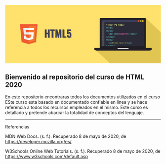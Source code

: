 
![Image](img/htmlportada.png) 



## Bienvenido al repositorio del curso de HTML 2020


En este repositorio encontraras todos los documentos utilizados en el curso  ESte curso esta basado en documentado confiable en linea  y se hace referencia a todos los recursos  empleados en el mismo. Este curso es detallado y pretende abarcar  la totalidad de conceptos del lenguaje. 

---

Referencias 



MDN Web Docs. (s. f.). Recuperado 8 de mayo de 2020, de https://developer.mozilla.org/es/

W3Schools Online Web Tutorials. (s. f.). Recuperado 8 de mayo de 2020, de https://www.w3schools.com/default.asp